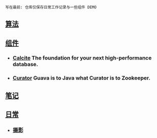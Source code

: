 `写在最前: 仓库仅保存日常工作记录与一些组件 DEMO`

## [算法](src/main/java/code/README.md)
## [组件](./src/main/java/demo)
* ### [Calcite](./src/mark/calcite.md) The foundation for your next high-performance database.
* ### [Curator](src/mark/curator.md) Guava is to Java what Curator is to Zookeeper.
## [笔记](./src/mark)
## [日常](./日常)
* ### [摄影](./日常/摄影/photography.md) 

[//]: # (* ### [关于生活的思考]&#40;./日常/关于生活的思考.md&#41;)
